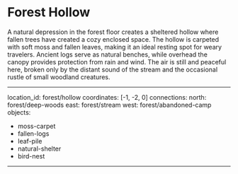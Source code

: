 # Forest Hollow

A natural depression in the forest floor creates a sheltered hollow where fallen trees have created a cozy enclosed space. The hollow is carpeted with soft moss and fallen leaves, making it an ideal resting spot for weary travelers. Ancient logs serve as natural benches, while overhead the canopy provides protection from rain and wind. The air is still and peaceful here, broken only by the distant sound of the stream and the occasional rustle of small woodland creatures.

---
location_id: forest/hollow
coordinates: [-1, -2, 0]
connections:
  north: forest/deep-woods
  east: forest/stream
  west: forest/abandoned-camp
objects:
  - moss-carpet
  - fallen-logs
  - leaf-pile
  - natural-shelter
  - bird-nest
---